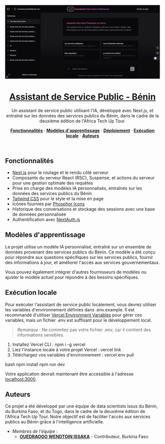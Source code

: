 <a href="https://chat.vercel.ai/">
<img alt="Assistant de Service Public - Bénin" src="./img/image.png">
<h1 align="center">Assistant de Service Public - Bénin</h1>
</a>

<p align="center">
Un assistant de service public utilisant l'IA, développé avec Next.js, et entraîné sur les données des services publics du Bénin, dans le cadre de la deuxième édition de l'Africa Tech Up Tour.
</p>

<p align="center">
<a href="#fonctionnalités"><strong>Fonctionnalités</strong></a> ·
<a href="#modèles-dapprentissage"><strong>Modèles d'apprentissage</strong></a> ·
<a href="#déploiement"><strong>Déploiement</strong></a> ·
<a href="#exécution-locale"><strong>Exécution locale</strong></a> ·
<a href="#auteurs"><strong>Auteurs</strong></a>
</p>
<br/>

## Fonctionnalités

- [Next.js](https://nextjs.org) pour le routage et le rendu côté serveur
- Composants du serveur React (RSC), Suspense, et actions du serveur pour une gestion optimale des requêtes
- Prise en charge des modèles IA personnalisés, entraînés sur les données des services publics du Bénin
- [Tailwind CSS](https://tailwindcss.com) pour le style et la mise en page
- Icônes fournies par [Phosphor Icons](https://phosphoricons.com)
- Historique des conversations et stockage des sessions avec une base de données personnalisée
- Authentification avec [NextAuth.js](https://github.com/nextauthjs/next-auth)

## Modèles d'apprentissage

Le projet utilise un modèle IA personnalisé, entraîné sur un ensemble de données provenant des services publics du Bénin. Ce modèle a été conçu pour répondre aux questions spécifiques sur les services publics, fournir des informations à jour, et améliorer l'accès aux services gouvernementaux.

Vous pouvez également intégrer d'autres fournisseurs de modèles ou ajuster le modèle actuel pour répondre à des besoins spécifiques.

<!-- ## Déploiement

Déployez votre propre version de l'assistant de service public sur Vercel en un seul clic :

[![Déployer avec Vercel](https://vercel.com/button)](https://vercel.com/new/clone?project-name=assistant-service-public&repository-name=assistant-service-public-benin&repository-url=https%3A%2F%2Fgithub.com%2Fvotre-repo%2Fassistant-service-public-benin&from=templates&env=OPENAI_API_KEY%2CAUTH_SECRET&envDescription=Comment+obtenir+ces+variables+d'environnement&envLink=https%3A%2F%2Fgithub.com%2Fvotre-repo%2Fassistant-service-public-benin%2Fblob%2Fmain%2F.env.example&teamCreateStatus=hidden) -->

## Exécution locale

Pour exécuter l'assistant de service public localement, vous devrez utiliser les variables d'environnement définies dans .env.example. Il est recommandé d'utiliser [Vercel Environment Variables](https://vercel.com/docs/projects/environment-variables) pour gérer ces variables, mais un fichier .env est suffisant pour le développement local.

> *Remarque* : Ne commitez pas votre fichier .env, car il contient des informations sensibles.

1. Installez Vercel CLI : npm i -g vercel
2. Liez l'instance locale à votre projet Vercel : vercel link
3. Téléchargez vos variables d'environnement : vercel env pull

bash
npm install
npm run dev


Votre application devrait maintenant être accessible à l'adresse [localhost:3000](http://localhost:3000/).

## Auteurs

Ce projet a été développé par une équipe de data scientists issus du Bénin, du Burkina Faso, et du Togo, dans le cadre de la deuxième édition de l'Africa Tech Up Tour. Notre objectif est de faciliter l'accès aux services publics au Bénin grâce à l'intelligence artificielle.

* *Membres de l'équipe* :
  * **[OUEDRAOGO WENDTOIN ISSAKA]( https://www.linkedin.com/in/wendtoinissaka)** - Contributeur, Burkina Faso
 